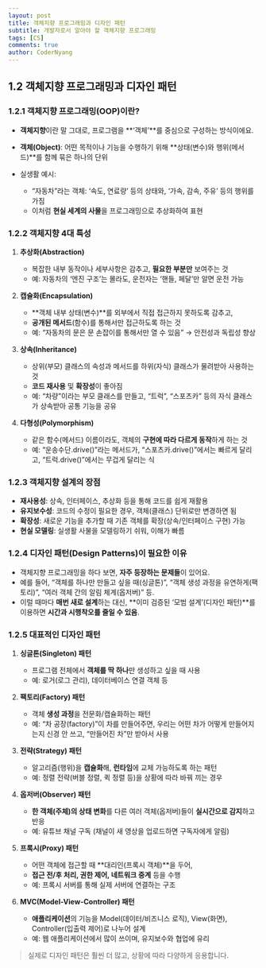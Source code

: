 ```yaml
---
layout: post
title: 객체지향 프로그래밍과 디자인 패턴
subtitle: 개발자로서 알아야 할 객체지향 프로그래밍
tags: [CS]
comments: true
author: CoderNyang
---
```


## **1.2 객체지향 프로그래밍과 디자인 패턴**

### 1.2.1 객체지향 프로그래밍(OOP)이란?

* **객체지향**이란 말 그대로, 프로그램을 \*\*‘객체’\*\*를 중심으로 구성하는 방식이에요.

* **객체(Object)**: 어떤 목적이나 기능을 수행하기 위해 \*\*상태(변수)와 행위(메서드)\*\*를 함께 묶은 하나의 단위

* 실생활 예시:

  * “자동차”라는 객체: ‘속도, 연료량’ 등의 상태와, ‘가속, 감속, 주유’ 등의 행위를 가짐
  * 이처럼 **현실 세계의 사물**을 프로그래밍으로 추상화하여 표현

### 1.2.2 객체지향 4대 특성

1. **추상화(Abstraction)**

   * 복잡한 내부 동작이나 세부사항은 감추고, **필요한 부분만** 보여주는 것
   * 예: 자동차의 ‘엔진 구조’는 몰라도, 운전자는 ‘핸들, 페달’만 알면 운전 가능

2. **캡슐화(Encapsulation)**

   * \*\*객체 내부 상태(변수)\*\*를 외부에서 직접 접근하지 못하도록 감추고,
   * **공개된 메서드**(함수)를 통해서만 접근하도록 하는 것
   * 예: “자동차의 문은 문 손잡이를 통해서만 열 수 있음” → 안전성과 독립성 향상

3. **상속(Inheritance)**

   * 상위(부모) 클래스의 속성과 메서드를 하위(자식) 클래스가 물려받아 사용하는 것
   * **코드 재사용** 및 **확장성**이 좋아짐
   * 예: “차량”이라는 부모 클래스를 만들고, “트럭”, “스포츠카” 등의 자식 클래스가 상속받아 공통 기능을 공유

4. **다형성(Polymorphism)**

   * 같은 함수(메서드) 이름이라도, 객체의 **구현에 따라 다르게 동작**하게 하는 것
   * 예: “운송수단.drive()”라는 메서드가, “스포츠카.drive()”에서는 빠르게 달리고, “트럭.drive()”에서는 무겁게 달리는 식

### 1.2.3 객체지향 설계의 장점

* **재사용성**: 상속, 인터페이스, 추상화 등을 통해 코드를 쉽게 재활용
* **유지보수성**: 코드의 수정이 필요한 경우, 객체(클래스) 단위로만 변경하면 됨
* **확장성**: 새로운 기능을 추가할 때 기존 객체를 확장(상속/인터페이스 구현) 가능
* **현실 모델링**: 실생활 사물을 모델링하기 쉬워, 이해가 빠름

### 1.2.4 디자인 패턴(Design Patterns)이 필요한 이유

* 객체지향 프로그래밍을 하다 보면, **자주 등장하는 문제들**이 있어요.
* 예를 들어, “객체를 하나만 만들고 싶을 때(싱글톤)”, “객체 생성 과정을 유연하게(팩토리)”, “여러 객체 간의 알림 체계(옵저버)” 등.
* 이럴 때마다 **매번 새로 설계**하는 대신, \*\*이미 검증된 ‘모범 설계’(디자인 패턴)\*\*를 이용하면 **시간과 시행착오를 줄일 수 있음**.

### 1.2.5 대표적인 디자인 패턴

1. **싱글톤(Singleton) 패턴**

   * 프로그램 전체에서 **객체를 딱 하나**만 생성하고 싶을 때 사용
   * 예: 로거(로그 관리), 데이터베이스 연결 객체 등

2. **팩토리(Factory) 패턴**

   * 객체 **생성 과정**을 전문화/캡슐화하는 패턴
   * 예: “차 공장(factory)”이 차를 만들어주면, 우리는 어떤 차가 어떻게 만들어지는지 신경 안 쓰고, “만들어진 차”만 받아서 사용

3. **전략(Strategy) 패턴**

   * 알고리즘(행위)을 **캡슐화**해, **런타임**에 교체 가능하도록 하는 패턴
   * 예: 정렬 전략(버블 정렬, 퀵 정렬 등)을 상황에 따라 바꿔 끼는 경우

4. **옵저버(Observer) 패턴**

   * **한 객체(주체)의 상태 변화**를 다른 여러 객체(옵저버)들이 **실시간으로 감지**하고 반응
   * 예: 유튜브 채널 구독 (채널이 새 영상을 업로드하면 구독자에게 알림)

5. **프록시(Proxy) 패턴**

   * 어떤 객체에 접근할 때 \*\*대리인(프록시 객체)\*\*을 두어,
   * **접근 전/후 처리, 권한 제어, 네트워크 중계** 등을 수행
   * 예: 프록시 서버를 통해 실제 서버에 연결하는 구조

6. **MVC(Model-View-Controller) 패턴**

   * **애플리케이션**의 기능을 Model(데이터/비즈니스 로직), View(화면), Controller(입출력 제어)로 나누어 설계
   * 예: 웹 애플리케이션에서 많이 쓰이며, 유지보수와 협업에 유리

> 실제로 디자인 패턴은 훨씬 더 많고, 상황에 따라 다양하게 응용합니다.
